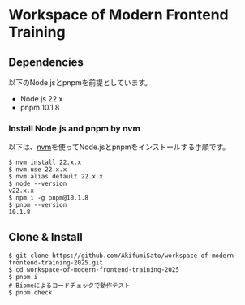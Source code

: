 # Workspace of Modern Frontend Training

## Dependencies

以下のNode.jsとpnpmを前提としています。

- Node.js 22.x
- pnpm 10.1.8

### Install Node.js and pnpm by nvm

以下は、[nvm](https://github.com/nvm-sh/nvm?tab=readme-ov-file#installing-and-updating)を使ってNode.jsとpnpmをインストールする手順です。

```shell-session
$ nvm install 22.x.x
$ nvm use 22.x.x
$ nvm alias default 22.x.x
$ node --version
v22.x.x
$ npm i -g pnpm@10.1.8
$ pnpm --version
10.1.8
```

## Clone & Install

```shell-session
$ git clone https://github.com/AkifumiSato/workspace-of-modern-frontend-training-2025.git
$ cd workspace-of-modern-frontend-training-2025
$ pnpm i
# Biomeによるコードチェックで動作テスト
$ pnpm check
```
